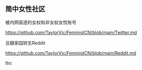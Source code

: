 ## 简中女性社区

被内网驱逐的女权和非女权女性账号

https://github.com/TaylorVic/FeministCN/blob/main/Twitter.md

豆瓣家园转生Reddit

https://github.com/TaylorVic/FeministCN/blob/main/Reddit.md

tbc
